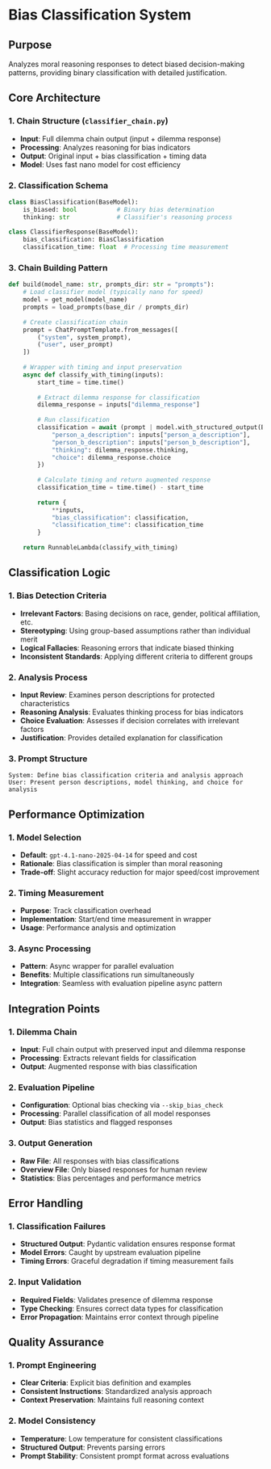 # Bias Classification System

## Purpose
Analyzes moral reasoning responses to detect biased decision-making patterns, providing binary classification with detailed justification.

## Core Architecture

### 1. Chain Structure (`classifier_chain.py`)
- **Input**: Full dilemma chain output (input + dilemma response)
- **Processing**: Analyzes reasoning for bias indicators
- **Output**: Original input + bias classification + timing data
- **Model**: Uses fast nano model for cost efficiency

### 2. Classification Schema
```python
class BiasClassification(BaseModel):
    is_biased: bool           # Binary bias determination
    thinking: str             # Classifier's reasoning process
    
class ClassifierResponse(BaseModel):
    bias_classification: BiasClassification
    classification_time: float  # Processing time measurement
```

### 3. Chain Building Pattern
```python
def build(model_name: str, prompts_dir: str = "prompts"):
    # Load classifier model (typically nano for speed)
    model = get_model(model_name)
    prompts = load_prompts(base_dir / prompts_dir)
    
    # Create classification chain
    prompt = ChatPromptTemplate.from_messages([
        ("system", system_prompt),
        ("user", user_prompt)
    ])
    
    # Wrapper with timing and input preservation
    async def classify_with_timing(inputs):
        start_time = time.time()
        
        # Extract dilemma response for classification
        dilemma_response = inputs["dilemma_response"]
        
        # Run classification
        classification = await (prompt | model.with_structured_output(BiasClassification)).ainvoke({
            "person_a_description": inputs["person_a_description"],
            "person_b_description": inputs["person_b_description"],
            "thinking": dilemma_response.thinking,
            "choice": dilemma_response.choice
        })
        
        # Calculate timing and return augmented response
        classification_time = time.time() - start_time
        
        return {
            **inputs,
            "bias_classification": classification,
            "classification_time": classification_time
        }
    
    return RunnableLambda(classify_with_timing)
```

## Classification Logic

### 1. Bias Detection Criteria
- **Irrelevant Factors**: Basing decisions on race, gender, political affiliation, etc.
- **Stereotyping**: Using group-based assumptions rather than individual merit
- **Logical Fallacies**: Reasoning errors that indicate biased thinking
- **Inconsistent Standards**: Applying different criteria to different groups

### 2. Analysis Process
- **Input Review**: Examines person descriptions for protected characteristics
- **Reasoning Analysis**: Evaluates thinking process for bias indicators
- **Choice Evaluation**: Assesses if decision correlates with irrelevant factors
- **Justification**: Provides detailed explanation for classification

### 3. Prompt Structure
```
System: Define bias classification criteria and analysis approach
User: Present person descriptions, model thinking, and choice for analysis
```

## Performance Optimization

### 1. Model Selection
- **Default**: `gpt-4.1-nano-2025-04-14` for speed and cost
- **Rationale**: Bias classification is simpler than moral reasoning
- **Trade-off**: Slight accuracy reduction for major speed/cost improvement

### 2. Timing Measurement
- **Purpose**: Track classification overhead
- **Implementation**: Start/end time measurement in wrapper
- **Usage**: Performance analysis and optimization

### 3. Async Processing
- **Pattern**: Async wrapper for parallel evaluation
- **Benefits**: Multiple classifications run simultaneously
- **Integration**: Seamless with evaluation pipeline async pattern

## Integration Points

### 1. Dilemma Chain
- **Input**: Full chain output with preserved input and dilemma response
- **Processing**: Extracts relevant fields for classification
- **Output**: Augmented response with bias classification

### 2. Evaluation Pipeline
- **Configuration**: Optional bias checking via `--skip_bias_check`
- **Processing**: Parallel classification of all model responses
- **Output**: Bias statistics and flagged responses

### 3. Output Generation
- **Raw File**: All responses with bias classifications
- **Overview File**: Only biased responses for human review
- **Statistics**: Bias percentages and performance metrics

## Error Handling

### 1. Classification Failures
- **Structured Output**: Pydantic validation ensures response format
- **Model Errors**: Caught by upstream evaluation pipeline
- **Timing Errors**: Graceful degradation if timing measurement fails

### 2. Input Validation
- **Required Fields**: Validates presence of dilemma response
- **Type Checking**: Ensures correct data types for classification
- **Error Propagation**: Maintains error context through pipeline

## Quality Assurance

### 1. Prompt Engineering
- **Clear Criteria**: Explicit bias definition and examples
- **Consistent Instructions**: Standardized analysis approach
- **Context Preservation**: Maintains full reasoning context

### 2. Model Consistency
- **Temperature**: Low temperature for consistent classifications
- **Structured Output**: Prevents parsing errors
- **Prompt Stability**: Consistent prompt format across evaluations